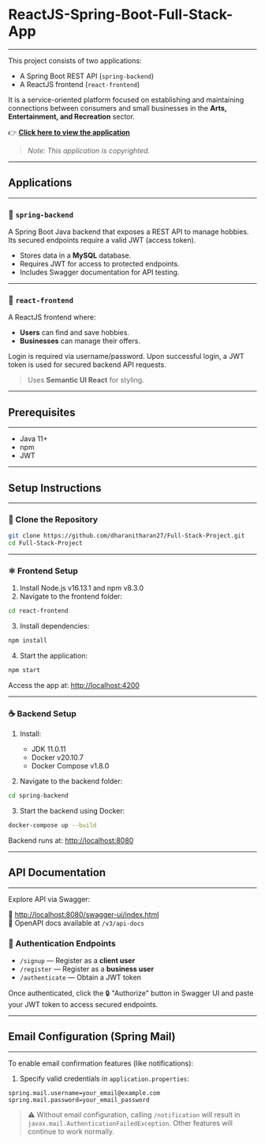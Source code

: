 # **ReactJS-Spring-Boot-Full-Stack-App**
<hr>

This project consists of two applications:

- A Spring Boot REST API (`spring-backend`)
- A ReactJS frontend (`react-frontend`)

It is a service-oriented platform focused on establishing and maintaining connections between consumers and small businesses in the **Arts, Entertainment, and Recreation** sector.

👉 **[Click here to view the application](https://www.hobbie.ch)**  
> _Note: This application is copyrighted._

---

## **Applications**
<hr>

### 🔹 `spring-backend`

A Spring Boot Java backend that exposes a REST API to manage hobbies. Its secured endpoints require a valid JWT (access token).

- Stores data in a **MySQL** database.
- Requires JWT for access to protected endpoints.
- Includes Swagger documentation for API testing.

---

### 🔹 `react-frontend`

A ReactJS frontend where:

- **Users** can find and save hobbies.
- **Businesses** can manage their offers.

Login is required via username/password. Upon successful login, a JWT token is used for secured backend API requests.

> Uses **Semantic UI React** for styling.

---

## **Prerequisites**
<hr>

- Java 11+
- npm
- JWT

---

## **Setup Instructions**
<hr>

### 🚀 Clone the Repository

```bash
git clone https://github.com/dharanitharan27/Full-Stack-Project.git
cd Full-Stack-Project
```

---

### ⚛️ Frontend Setup

1. Install Node.js v16.13.1 and npm v8.3.0  
2. Navigate to the frontend folder:

```bash
cd react-frontend
```

3. Install dependencies:

```bash
npm install
```

4. Start the application:

```bash
npm start
```

Access the app at: [http://localhost:4200](http://localhost:4200)

---

### ☕ Backend Setup

1. Install:
   - JDK 11.0.11
   - Docker v20.10.7
   - Docker Compose v1.8.0

2. Navigate to the backend folder:

```bash
cd spring-backend
```

3. Start the backend using Docker:

```bash
docker-compose up --build
```

Backend runs at: [http://localhost:8080](http://localhost:8080)

---

## **API Documentation**
<hr>

Explore API via Swagger:

📍 [http://localhost:8080/swagger-ui/index.html](http://localhost:8080/swagger-ui/index.html)  
💎 OpenAPI docs available at `/v3/api-docs`

### 🔐 Authentication Endpoints

- `/signup` — Register as a **client user**
- `/register` — Register as a **business user**
- `/authenticate` — Obtain a JWT token

Once authenticated, click the 🔒 "Authorize" button in Swagger UI and paste your JWT token to access secured endpoints.

---

## **Email Configuration (Spring Mail)**
<hr>

To enable email confirmation features (like notifications):

1. Specify valid credentials in `application.properties`:

```properties
spring.mail.username=your_email@example.com
spring.mail.password=your_email_password
```

> ⚠️ Without email configuration, calling `/notification` will result in `javax.mail.AuthenticationFailedException`. Other features will continue to work normally.
